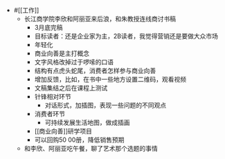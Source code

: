 - #[[工作]]
    - 长江商学院李欣和阿丽亚来后浪，和朱教授连线商讨书稿
        - 3月底完稿
        - 目标读者：还是企业家为主，2B读者，我觉得营销还是要做大众市场
        - 年轻化
        - 商业向善是主打概念
        - 文字风格改掉过于啰嗦的口语
        - 结构有点虎头蛇尾，消费者怎样参与商业向善
        - 增加反馈，比如，在书中一些地方设置二维码，观看视频
        - 文稿集结之后在课程上测试
        - 针锋相对环节
            - 对话形式，加插图，表现一些问题的不同观点
        - 消费者环节
            - 可持续发展生活地图，做成插画
        - [[商业向善]]研学项目
        - 可以回购50 00册，降低销售预期
    - 和李欣、阿丽亚吃午餐，聊了艺术那个选题的事情
